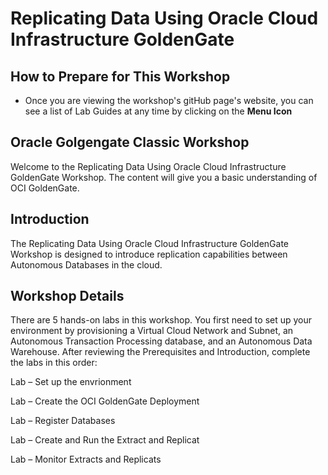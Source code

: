 # Replicating Data Using Oracle Cloud Infrastructure GoldenGate


## How to Prepare for This Workshop 

- Once you are viewing the workshop's gitHub page's website, you can see a list of Lab Guides at any time by clicking on the **Menu Icon**

## Oracle Golgengate Classic Workshop

Welcome to the Replicating Data Using Oracle Cloud Infrastructure GoldenGate Workshop. The content will give you a basic understanding of OCI GoldenGate.

## Introduction

The Replicating Data Using Oracle Cloud Infrastructure GoldenGate Workshop is designed to introduce replication capabilities between Autonomous Databases in the cloud. 


## Workshop Details

There are 5 hands-on labs in this workshop. You first need to set up your environment by provisioning a Virtual Cloud Network and Subnet, an Autonomous Transaction Processing database, and an Autonomous Data Warehouse. After reviewing the Prerequisites and Introduction, complete the labs in this order:

Lab  –   Set up the envrionment

Lab   –  Create the OCI GoldenGate Deployment 

Lab   –  Register Databases

Lab   –  Create and Run the Extract and Replicat

Lab   –  Monitor Extracts and Replicats
